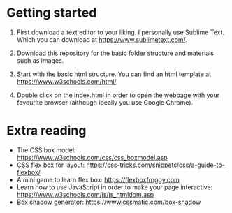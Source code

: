 # Getting started
1. First download a text editor to your liking. I personally use Sublime Text. Which you can download at https://www.sublimetext.com/.

2. Download this repository for the basic folder structure and materials such as images. 

3. Start with the basic html structure. You can find an html template at https://www.w3schools.com/html/. 

4. Double click on the index.html in order to open the webpage with your favourite browser (although ideally you use Google Chrome).



# Extra reading 
- The CSS box model: https://www.w3schools.com/css/css_boxmodel.asp
- CSS flex box for layout: https://css-tricks.com/snippets/css/a-guide-to-flexbox/
- A mini game to learn flex box: https://flexboxfroggy.com
- Learn how to use JavaScript in order to make your page interactive: https://www.w3schools.com/js/js_htmldom.asp
- Box shadow generator: https://www.cssmatic.com/box-shadow
